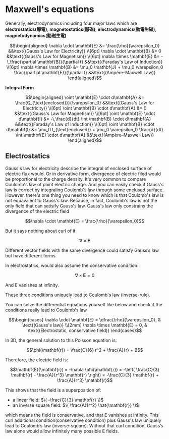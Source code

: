 # Maxwell's equations
Generally, electrodynamics including four major laws which are **electrostatics(靜電)**, **magnetostatics(靜磁)**, **electrodynamics(動電生磁)**, **magnetodynamics(動磁生電)** 
```math
\begin{aligned}
\nabla \cdot \mathbf{E} &= \frac{\rho}{\varepsilon_0} &&\text{(Gauss's Law for Electricity)} \\[6pt]
\nabla \cdot \mathbf{B} &= 0 &&\text{(Gauss's Law for Magnetism)} \\[6pt]
\nabla \times \mathbf{E} &= -\,\frac{\partial \mathbf{B}}{\partial t} &&\text{(Faraday's Law of Induction)} \\[6pt]
\nabla \times \mathbf{B} &= \mu_0 \mathbf{J} + \mu_0 \varepsilon_0 \frac{\partial \mathbf{E}}{\partial t} &&\text{(Ampère–Maxwell Law)}
\end{aligned}
```

**Integral Form**

```math
\begin{aligned}
\oint \mathbf{E} \cdot d\mathbf{A} &= \frac{Q_{\text{enclosed}}}{\varepsilon_0} &&\text{(Gauss's Law for Electricity)} \\[6pt]
\oint \mathbf{B} \cdot d\mathbf{A} &= 0 &&\text{(Gauss's Law for Magnetism)} \\[6pt]
\oint \mathbf{E} \cdot d\mathbf{l} &= -\,\frac{d}{dt} \int \mathbf{B} \cdot d\mathbf{A} &&\text{(Faraday's Law of Induction)} \\[6pt]
\oint \mathbf{B} \cdot d\mathbf{l} &= \mu_0 I_{\text{enclosed}} + \mu_0 \varepsilon_0 \frac{d}{dt} \int \mathbf{E} \cdot d\mathbf{A} &&\text{(Ampère–Maxwell Law)}
\end{aligned}
```

## Electrostatics
Gauss's law for electricity describe the integral of enclosed surface of electric flux would. Or in derivative form, divergence of electric filed would be proportional to the charge density. It's very common to compare Coulomb's law of point electric charge. And you can easily check if Gauss's law is correct by integraling Coulomb's law through some enclused surface. However, there's one thing you need to know which is that Coulomb's law is not equavalent to Gauss's law. Because, in fact, Coulomb's law is not the only field that can satisify Gauss's law. Gauss's law only constrains the divergence of the electric field
```math
\nabla \cdot \mathbf{E} = \frac{\rho}{\varepsilon_0}
```
But it says nothing about curl of it 
```math
\nabla \times \mathbf{E}
```
Different vector fields with the same divergence could satisfy Gauss’s law but have different forms.

In electrostatics, would also assume the conservative condition:
```math
\nabla \times \mathbf{E} = 0
```
And E vanishes at infinity.

These three conditions uniquely lead to Coulomb's law (inverse-rule).

You can solve the differential equations yourself like below and check if the conditions really lead to Coulomb's law 
```math
\begin{cases}
\nabla \cdot \mathbf{E} = \dfrac{\rho}{\varepsilon_0}, & \text{(Gauss's law)} \\[2mm]
\nabla \times \mathbf{E} = 0, & \text{(Electrostatic, conservative field)}
\end{cases}
```
In 3D, the general solution to this Poisson equation is:
```math
\phi(\mathbf{r}) = \frac{C}{6} r^2 + \frac{A}{r} + B
```

Therefore, the electric field is:
```math
\mathbf{E}(\mathbf{r}) = -\nabla \phi(\mathbf{r}) = -\left( \frac{C}{3} \mathbf{r} - \frac{A}{r^3} \mathbf{r} \right)
= -\frac{C}{3} \mathbf{r} + \frac{A}{r^3} \mathbf{r}
```
This shows that the field is a superposition of:
 - a linear field: $\( -\frac{C}{3} \mathbf{r} \)$
 - an inverse square field: $\( \frac{A}{r^2} \hat{\mathbf{r}} \)$

which means the field is conservative, and that E vanishes at infinity. This curl additional condition(conservative condition) plus Gauss's law uniquely lead to Coulomb’s law (inverse-square). Without that curl condition, Gauss’s law alone would allow infinitely many possible E fields.


